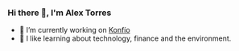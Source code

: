 ### Hi there 👋, I'm Alex Torres

- 🔭 I’m currently working on [Konfío](https://konfio.mx/vacantes/)
- 🌱 I like learning about technology, finance and the environment. 

<!--
**AlexTorres88/AlexTorres88** is a ✨ _special_ ✨ repository because its `README.md` (this file) appears on your GitHub profile.

Here are some ideas to get you started:

- 👯 I’m looking to collaborate on ...
- 🤔 I’m looking for help with ...
- 💬 Ask me about ...
- 📫 How to reach me: ...
- 😄 Pronouns: ...
- ⚡ Fun fact: ...
-->
